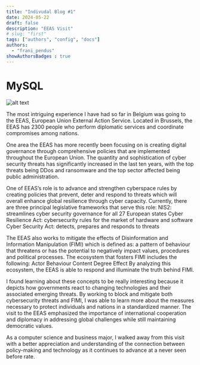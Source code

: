 ```yaml
---
title: "Indivudal Blog #1"
date: 2024-05-22
draft: false
description: "EEAS Visit"
# slug: "first"
tags: ["authors", "config", "docs"]
authors:
  - "frani_pendus"
showAuthorsBadges : true
---
```


# MySQL
![alt text](https://ejpress.org/wp-content/uploads/2020/11/eeas.jpg)


The most intriguing experience I have had so far in Belgium was going to the EEAS, European Union External Action Service. Located in Brussels, the EEAS has 2300 people who perform diplomatic services and coordinate compromises among nations.  

One area the EEAS has more recently been focusing on is creating digital governance through comprehensive policies that are implemented throughout the European Union. The quantity and sophistication of cyber security threats has significantly increased in the last ten years, with the top threats being DDos and ransomware and the top sector affected being public administration. 

One of EEAS’s role is to advance and strengthen cyberspace rules by creating policies that prevent, deter and respond to threats which will overall enhance global resilience through cyber capacity. Currently, there are three principal legislative frameworks that serve this role:
		NIS2: streamlines cyber security governance for all 27 European states
		Cyber Resilience Act: cybersecurity rules for the market of hardware and software
		Cyber Security Act: detects, prepares and responds to threats 

The EEAS also works to mitigate the effects of Disinformation and Information Manipulation (FIMI) which is defined as: a pattern of behaviour that threatens or has the potential to negatively impact values, procedures and political processes. The ecosystem that fosters FIMI includes the following:
		Actor
		Behaviour
		Content
		Degree
		Effect 
By analyzing this ecosystem, the EEAS is able to respond and illuminate the truth behind FIMI. 

I found learning about these concepts to be really interesting because it depicts how governments react to changing technologies and their associated emerging threats. By working to block and mitigate both cybersecurity threats and FIMI, I was able to learn more about the measures necessary to protect individuals and nations in a standardized manner. The visit to the EEAS emphasized the importance of international cooperation and diplomacy in addressing global challenges while still maintaining democratic values.
	
As a computer science and business major, I walked away from this visit with a better appreciation and understanding of the connection between policy-making and technology as it continues to advance at a never seen before rate. 


